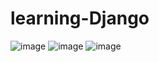 # learning-Django
![image](https://github.com/GlazovDaniil/learning-Django/assets/78955311/69fa8b94-91b8-451f-9ab0-52e0f8223245)
![image](https://github.com/GlazovDaniil/learning-Django/assets/78955311/cc8baeca-ea4e-42c5-80ef-481b749aa05f)
![image](https://github.com/GlazovDaniil/learning-Django/assets/78955311/325314c2-a928-40f3-8e15-97268c13ccd1)
